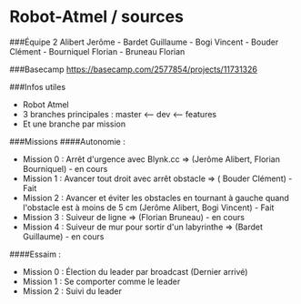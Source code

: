 # Robot-Atmel / sources

###Équipe 2
Alibert Jerôme - Bardet Guillaume - Bogi Vincent - Bouder Clément - Bourniquel Florian - Bruneau Florian

###Basecamp
https://basecamp.com/2577854/projects/11731326

###Infos utiles
- Robot Atmel
- 3 branches principales :  master <-- dev <-- features
- Et une branche par mission

###Missions
####Autonomie : 
- Mission 0 : Arrêt d'urgence avec Blynk.cc => (Jerôme Alibert, Florian Bourniquel) - en cours
- Mission 1 : Avancer tout droit avec arrêt obstacle => ( Bouder Clément) - Fait
- Mission 2 : Avancer et éviter les obstacles en tournant à gauche quand l'obstacle est à moins de 5 cm (Jerôme Alibert, Bogi Vincent) - Fait
- Mission 3 : Suiveur de ligne => (Florian Bruneau) - en cours
- Mission 4 : Suiveur de mur pour sortir d'un labyrinthe => (Bardet Guillaume) - en cours

####Essaim : 
- Mission 0 : Élection du leader par broadcast (Dernier arrivé)
- Mission 1 : Se comporter comme le leader
- Mission 2 : Suivi du leader
